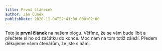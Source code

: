 ```yaml
---
title: První článeček
author: Jan Čuněk
publishDate: 2020-11-04T22:41:00.000+02:00
---
```


Toto je **první článek** na našem blogu. Věříme, že se vám bude líbit a přečtete si ho od začátku do konce. Moc nám na tom totiž záleží. Předem děkujeme všem čtenářům, že jste s námi.